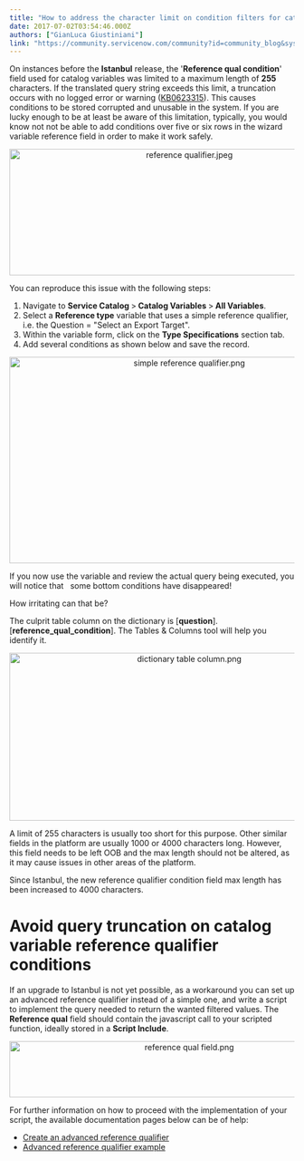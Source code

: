 ```yaml
---
title: "How to address the character limit on condition filters for catalog variables"
date: 2017-07-02T03:54:46.000Z
authors: ["GianLuca Giustiniani"]
link: "https://community.servicenow.com/community?id=community_blog&sys_id=bdfce2a5dbd0dbc01dcaf3231f96193c"
---
```

<p>On instances before the <strong>Istanbul</strong><strong></strong> release, the '<strong>Reference qual condition</strong>' field used for catalog variables was limited to a maximum length of <strong>255</strong> characters. If the translated query string exceeds this limit, a truncation occurs with no logged error or warning (<a title="i.service-now.com/kb_view.do?sysparm_article=KB0623315" href="https://hi.service-now.com/kb_view.do?sysparm_article=KB0623315">KB0623315</a>). This causes conditions to be stored corrupted and unusable in the system. If you are lucky enough to be at least be aware of this limitation, typically, you would know not not be able to add conditions over five or six rows in the wizard variable reference field in order to make it work safely.</p><p style="text-align: center;"><img   alt="reference qualifier.jpeg" class="image-5 jive-image" src="7b570486db1017049c9ffb651f961916.iix" style="width: 620px; height: 223px;"/></p><p></p><p>You can reproduce this issue with the following steps:</p><ol><li>Navigate to <strong>Service Catalog </strong>&gt;<strong> Catalog Variables </strong>&gt;<strong> All Variables</strong>.</li><li>Select a <strong>Reference type</strong> variable that uses a simple reference qualifier, i.e. the Question = "Select an Export Target".</li><li>Within the variable form, click on the <strong>Type Specifications</strong> section tab.</li><li>Add several conditions as shown below and save the record.</li></ol><p style="text-align: center;"><img   alt="simple reference qualifier.png" class="image-6 jive-image" src="5053673ddbd01fc068c1fb651f9619ca.iix" style="width: 620px; height: 364px;"/></p><p></p><p>If you now use the variable and review the actual query being executed, you will notice that   some bottom conditions have disappeared!</p><p>How irritating can that be?</p><p></p><p>The culprit table column on the dictionary is [<strong>question</strong>].[<strong>reference_qual_condition</strong>]. The Tables &amp; Columns tool will help you identify it.</p><p style="text-align: center;"><img   alt="dictionary table column.png" class="image-7 jive-image" src="ae9c8dc2db14d344e9737a9e0f96192d.iix" style="width: 620px; height: 296px;"/></p><p></p><p>A limit of 255 characters is usually too short for this purpose. Other similar fields in the platform are usually 1000 or 4000 characters long. However, this field needs to be left OOB and the max length should not be altered, as it may cause issues in other areas of the platform.</p><p></p><p>Since Istanbul, the new reference qualifier condition field max length has been increased to 4000 characters.</p><p></p><h1>Avoid query truncation on catalog variable reference qualifier conditions</h1><p>If an upgrade to Istanbul is not yet possible, as a workaround you can set up an advanced reference qualifier instead of a simple one, and write a script to implement the query needed to return the wanted filtered values. The <strong>Reference qual</strong> field should contain the javascript call to your scripted function, ideally stored in a <strong>Script Include</strong>.</p><p style="text-align: center;"><img   alt="reference qual field.png" class="image-8 jive-image" src="7425ec4edb9457041dcaf3231f961984.iix" style="width: 620px; height: 99px;"/></p><p></p><p>For further information on how to proceed with the implementation of your script, the available documentation pages below can be of help:</p><ul><li><a href="https://docs.servicenow.com/bundle/helsinki-servicenow-platform/page/administer/users-and-groups/concept/c_CreateAnAdvancedRefQualifier.html" title="https://docs.servicenow.com/bundle/helsinki-servicenow-platform/page/administer/users-and-groups/concept/c_CreateAnAdvancedRefQualifier.html">Create an advanced reference qualifier</a></li><li><a href="https://docs.servicenow.com/bundle/helsinki-servicenow-platform/page/script/server-scripting/concept/c_AdvancedReferenceQualifierExample.html" title="https://docs.servicenow.com/bundle/helsinki-servicenow-platform/page/script/server-scripting/concept/c_AdvancedReferenceQualifierExample.html">Advanced reference qualifier example</a></li></ul>